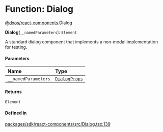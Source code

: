 # Function: Dialog

[@dxos/react-components](../modules/dxos_react_components.md).Dialog

**Dialog**(`__namedParameters`): `Element`

A standard dialog component that implements a non-modal implementation for testing.

#### Parameters

| Name | Type |
| :------ | :------ |
| `__namedParameters` | [`DialogProps`](../interfaces/dxos_react_components.DialogProps.md) |

#### Returns

`Element`

#### Defined in

[packages/sdk/react-components/src/Dialog.tsx:139](https://github.com/dxos/dxos/blob/db8188dae/packages/sdk/react-components/src/Dialog.tsx#L139)
